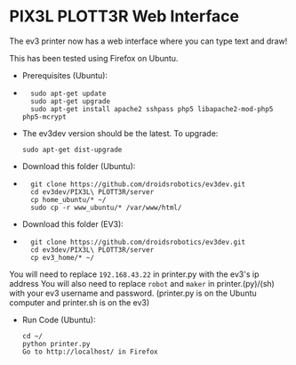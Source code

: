 <h1>PIX3L PLOTT3R Web Interface</h1>

The ev3 printer now has a web interface where you can type text and draw!

This has been tested using Firefox on Ubuntu.



*   Prerequisites (Ubuntu):
*   
        sudo apt-get update
        sudo apt-get upgrade
        sudo apt-get install apache2 sshpass php5 libapache2-mod-php5 php5-mcrypt

*   The ev3dev version should be the latest. To upgrade:

        sudo apt-get dist-upgrade


*   Download this folder (Ubuntu):
*   
        git clone https://github.com/droidsrobotics/ev3dev.git
        cd ev3dev/PIX3L\ PLOTT3R/server
        cp home_ubuntu/* ~/
        sudo cp -r www_ubuntu/* /var/www/html/

*   Download this folder (EV3):
*   
        git clone https://github.com/droidsrobotics/ev3dev.git
        cd ev3dev/PIX3L\ PLOTT3R/server
        cp ev3_home/* ~/

You will need to replace <code>192.168.43.22</code> in printer.py with the ev3's ip address
You will also need to replace <code>robot</code> and <code>maker</code> in printer.(py)/(sh) with your ev3 username and password.
(printer.py is on the Ubuntu computer and printer.sh is on the ev3)

*   Run Code (Ubuntu):
  
        cd ~/
        python printer.py
        Go to http://localhost/ in Firefox

